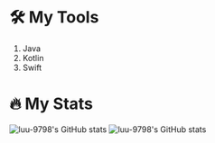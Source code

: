 # 🛠 My Tools
1. Java
2. Kotlin
3. Swift

# 🔥 My Stats
![luu-9798's GitHub stats](https://github-readme-stats.vercel.app/api?username=luu-9798&show_icons=true&count_private=true&line_height=40)
![luu-9798's GitHub stats](https://github-readme-stats.vercel.app/api/top-langs/?username=luu-9798&hide=ShaderLab,Lua,HLSL&layout=compact&theme=dracula)
